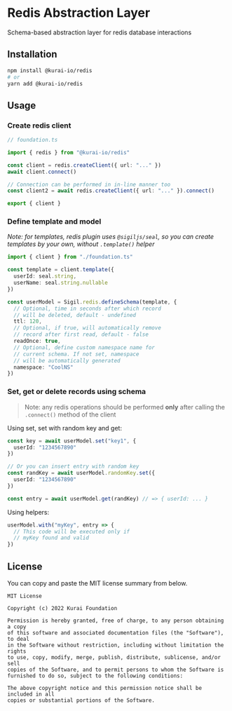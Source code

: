# Redis Abstraction Layer

Schema-based abstraction layer for redis database interactions

## Installation

```bash
npm install @kurai-io/redis
# or
yarn add @kurai-io/redis
```


## Usage

### Create redis client

```typescript
// foundation.ts

import { redis } from "@kurai-io/redis"

const client = redis.createClient({ url: "..." })
await client.connect()

// Connection can be performed in in-line manner too
const client2 = await redis.createClient({ url: "..." }).connect()

export { client }
```

### Define template and model

_Note: for templates, redis plugin uses `@sigiljs/seal`, so you can create
templates by your own, without `.template()` helper_

```typescript
import { client } from "./foundation.ts"

const template = client.template({
  userId: seal.string,
  userName: seal.string.nullable
})

const userModel = Sigil.redis.defineSchema(template, {
  // Optional, time in seconds after which record
  // will be deleted, default - undefined
  ttl: 120,
  // Optional, if true, will automatically remove
  // record after first read, default - false
  readOnce: true,
  // Optional, define custom namespace name for
  // current schema. If not set, namespace
  // will be automatically generated
  namespace: "CoolNS"
})

```

### Set, get or delete records using schema

> Note: any redis operations should be performed **only** after
> calling the `.connect()` method of the client

Using set, set with random key and get:
```typescript
const key = await userModel.set("key1", {
  userId: "1234567890"
})

// Or you can insert entry with random key
const randKey = await userModel.randomKey.set({
  userId: "1234567890"
})

const entry = await userModel.get(randKey) // => { userId: ... }
```

Using helpers:
```typescript
userModel.with("myKey", entry => {
  // This code will be executed only if
  // myKey found and valid
})
```

## License

You can copy and paste the MIT license summary from below.

```text
MIT License

Copyright (c) 2022 Kurai Foundation

Permission is hereby granted, free of charge, to any person obtaining a copy
of this software and associated documentation files (the "Software"), to deal
in the Software without restriction, including without limitation the rights
to use, copy, modify, merge, publish, distribute, sublicense, and/or sell
copies of the Software, and to permit persons to whom the Software is
furnished to do so, subject to the following conditions:

The above copyright notice and this permission notice shall be included in all
copies or substantial portions of the Software.
```

